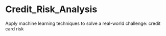 # Credit_Risk_Analysis
Apply machine learning techniques to solve a real-world challenge: credit card risk
